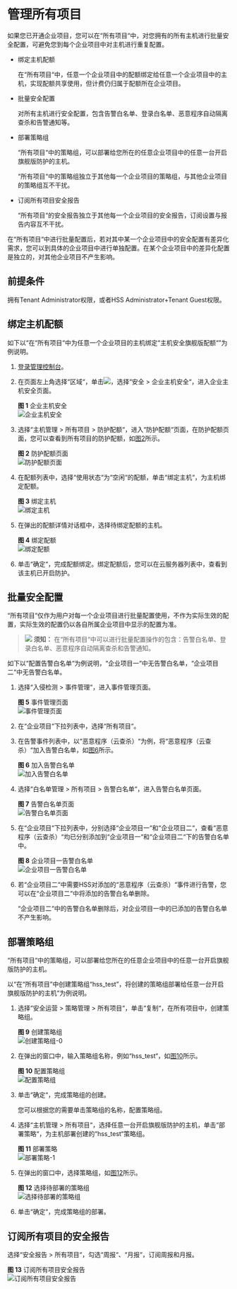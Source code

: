 # 管理所有项目<a name="hss_01_0163"></a>

如果您已开通企业项目，您可以在“所有项目“中，对您拥有的所有主机进行批量安全配置，可避免您到每个企业项目中对主机进行重复配置。

-   绑定主机配额

    在“所有项目“中，任意一个企业项目中的配额绑定给任意一个企业项目中的主机，实现配额共享使用，但计费仍归属于配额所在企业项目。

-   批量安全配置

    对所有主机进行安全配置，包含告警白名单、登录白名单、恶意程序自动隔离查杀和告警通知等。

-   部署策略组

    “所有项目“中的策略组，可以部署给您所在的任意企业项目中的任意一台开启旗舰版防护的主机。

    “所有项目“中的策略组独立于其他每一个企业项目的策略组，与其他企业项目的策略组互不干扰。

-   订阅所有项目安全报告

    “所有项目“的安全报告独立于其他每一个企业项目的安全报告，订阅设置与报告内容互不干扰。


在“所有项目“中进行批量配置后，若对其中某一个企业项目中的安全配置有差异化需求，您可以到具体的企业项目中进行单独配置。在某个企业项目中的差异化配置是独立的，对其他企业项目不产生影响。

## 前提条件<a name="section9415173919285"></a>

拥有Tenant Administrator权限，或者HSS Administrator+Tenant Guest权限。

## 绑定主机配额<a name="section1319102633017"></a>

如下以“在“所有项目“中为任意一个企业项目的主机绑定“主机安全旗舰版配额“”为例说明。

1.  [登录管理控制台](https://console.huaweicloud.com)。
2.  在页面左上角选择“区域“，单击![](figures/icon-servicelist.png)，选择“安全  \>  企业主机安全“，进入企业主机安全页面。

    **图 1**  企业主机安全<a name="hss_01_0229_fig1855613765114"></a>  
    ![](figures/企业主机安全.png "企业主机安全")

3.  选择“主机管理  \>  所有项目  \>  防护配额“，进入“防护配额“页面，在防护配额页面，您可以查看到所有项目的防护配额，如[图2](#fig36122416202)所示。

    **图 2**  防护配额页面<a name="fig36122416202"></a>  
    ![](figures/防护配额页面.png "防护配额页面")

4.  在配额列表中，选择“使用状态“为“空闲“的配额，单击“绑定主机“，为主机绑定配额。

    **图 3**  绑定主机<a name="fig6391195515249"></a>  
    ![](figures/绑定主机.png "绑定主机")

5.  在弹出的配额详情对话框中，选择待绑定配额的主机。

    **图 4**  绑定配额<a name="fig157381338192613"></a>  
    ![](figures/绑定配额.png "绑定配额")

6.  单击“确定“，完成配额绑定。绑定配额后，您可以在云服务器列表中，查看到该主机已开启防护。

## 批量安全配置<a name="section2338183623018"></a>

“所有项目“仅作为用户对每一个企业项目进行批量配置使用，不作为实际生效的配置，实际生效的配置仍以各自所属企业项目中显示的配置为准。

>![](public_sys-resources/icon-notice.gif) **须知：** 
>在“所有项目“中可以进行批量配置操作的包含：告警白名单、登录白名单、恶意程序自动隔离查杀和告警通知。

如下以“配置告警白名单“为例说明，“企业项目一“中无告警白名单，“企业项目二“中无告警白名单。

1.  选择“入侵检测  \>  事件管理“，进入事件管理页面。

    **图 5**  事件管理页面<a name="fig786718543310"></a>  
    ![](figures/事件管理页面.png "事件管理页面")

2.  在“企业项目“下拉列表中，选择“所有项目“。
3.  在告警事件列表中，以“恶意程序（云查杀）“为例，将“恶意程序（云查杀）“加入告警白名单，如[图6](#fig17753132013405)所示。

    **图 6**  加入告警白名单<a name="fig17753132013405"></a>  
    ![](figures/加入告警白名单.png "加入告警白名单")

4.  选择“白名单管理  \>  所有项目  \>  告警白名单“，进入告警白名单页面。

    **图 7**  告警白名单页面<a name="fig92114818443"></a>  
    ![](figures/告警白名单页面.png "告警白名单页面")

5.  在“企业项目“下拉列表中，分别选择“企业项目一“和“企业项目二“，查看“恶意程序（云查杀）“均已分别添加到“企业项目一“和“企业项目二“下的告警白名单中。

    **图 8**  企业项目一告警白名单<a name="fig143153511488"></a>  
    ![](figures/企业项目一告警白名单.png "企业项目一告警白名单")

6.  若“企业项目二“中需要HSS对添加的“恶意程序（云查杀）“事件进行告警，您可以在“企业项目二“中将添加的告警白名单删除。

    “企业项目二“中的告警白名单删除后，对企业项目一中的已添加的告警白名单不产生影响。


## 部署策略组<a name="section1441436167"></a>

“所有项目“中的策略组，可以部署给您所在的任意企业项目中的任意一台开启旗舰版防护的主机。

以“在“所有项目”中创建策略组“hss\_test”，将创建的策略组部署给任意一台开启旗舰版防护的主机“为例说明。

1.  选择“安全运营  \>  策略管理  \>  所有项目“，单击“复制“，在所有项目中，创建策略组。

    **图 9**  创建策略组<a name="fig9604246205612"></a>  
    ![](figures/创建策略组-0.png "创建策略组-0")

2.  在弹出的窗口中，输入策略组名称，例如“hss\_test“，如[图10](#fig1171512429585)所示。

    **图 10**  配置策略组<a name="fig1171512429585"></a>  
    ![](figures/配置策略组.png "配置策略组")

3.  单击“确定“，完成策略组的创建。

    您可以根据您的需要单击策略组的名称，配置策略组。

4.  选择“主机管理  \>  所有项目“，选择任意一台开启旗舰版防护的主机，单击“部署策略“，为主机部署创建的“hss\_test“策略组。

    **图 11**  部署策略<a name="fig7820225132518"></a>  
    ![](figures/部署策略-1.png "部署策略-1")

5.  在弹出的窗口中，选择策略组，如[图12](#fig925122517381)所示。

    **图 12**  选择待部署的策略组<a name="fig925122517381"></a>  
    ![](figures/选择待部署的策略组.png "选择待部署的策略组")

6.  单击“确定“，完成策略组的部署。

## 订阅所有项目的安全报告<a name="section108081326483"></a>

选择“安全报告  \>  所有项目“，勾选“周报“、“月报“，订阅周报和月报。

**图 13**  订阅所有项目安全报告<a name="fig42591957106"></a>  
![](figures/订阅所有项目安全报告.png "订阅所有项目安全报告")

